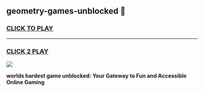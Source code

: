 
## geometry-games-unblocked 👋
<h3>
<a href="https://premium.freeplayer.one?title=geometry-games-unblocked&ref=14F">CLICK TO PLAY</a></h3>
<hr>

<h3>
<a href="https://premium.freeplayer.one?title=geometry-games-unblocked&ref=14F">CLICK 2 PLAY</a>
  
</h3>

<a href="https://premium.freeplayer.one?title=geometry-games-unblocked&ref=12F/"><img src="https://clearcache.store/games.png"></a>


**worlds hardest game unblocked: Your Gateway to Fun and Accessible Online Gaming**
